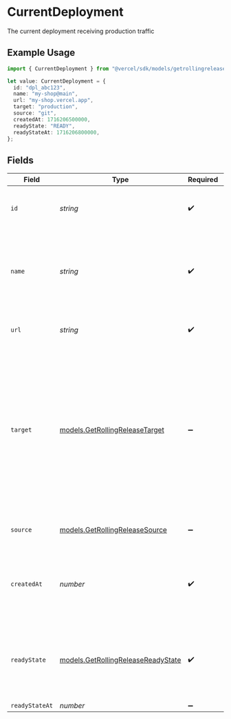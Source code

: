 # CurrentDeployment

The current deployment receiving production traffic

## Example Usage

```typescript
import { CurrentDeployment } from "@vercel/sdk/models/getrollingreleaseop.js";

let value: CurrentDeployment = {
  id: "dpl_abc123",
  name: "my-shop@main",
  url: "my-shop.vercel.app",
  target: "production",
  source: "git",
  createdAt: 1716206500000,
  readyState: "READY",
  readyStateAt: 1716206800000,
};
```

## Fields

| Field                                                                                                                                                                                                                           | Type                                                                                                                                                                                                                            | Required                                                                                                                                                                                                                        | Description                                                                                                                                                                                                                     | Example                                                                                                                                                                                                                         |
| ------------------------------------------------------------------------------------------------------------------------------------------------------------------------------------------------------------------------------- | ------------------------------------------------------------------------------------------------------------------------------------------------------------------------------------------------------------------------------- | ------------------------------------------------------------------------------------------------------------------------------------------------------------------------------------------------------------------------------- | ------------------------------------------------------------------------------------------------------------------------------------------------------------------------------------------------------------------------------- | ------------------------------------------------------------------------------------------------------------------------------------------------------------------------------------------------------------------------------- |
| `id`                                                                                                                                                                                                                            | *string*                                                                                                                                                                                                                        | :heavy_check_mark:                                                                                                                                                                                                              | A string holding the unique ID of the deployment                                                                                                                                                                                | dpl_89qyp1cskzkLrVicDaZoDbjyHuDJ                                                                                                                                                                                                |
| `name`                                                                                                                                                                                                                          | *string*                                                                                                                                                                                                                        | :heavy_check_mark:                                                                                                                                                                                                              | The name of the project associated with the deployment at the time that the deployment was created                                                                                                                              | my-project                                                                                                                                                                                                                      |
| `url`                                                                                                                                                                                                                           | *string*                                                                                                                                                                                                                        | :heavy_check_mark:                                                                                                                                                                                                              | A string with the unique URL of the deployment                                                                                                                                                                                  | my-instant-deployment-3ij3cxz9qr.now.sh                                                                                                                                                                                         |
| `target`                                                                                                                                                                                                                        | [models.GetRollingReleaseTarget](../models/getrollingreleasetarget.md)                                                                                                                                                          | :heavy_minus_sign:                                                                                                                                                                                                              | If defined, either `staging` if a staging alias in the format `<project>.<team>.now.sh` was assigned upon creation, or `production` if the aliases from `alias` were assigned. `null` value indicates the "preview" deployment. | <nil>                                                                                                                                                                                                                           |
| `source`                                                                                                                                                                                                                        | [models.GetRollingReleaseSource](../models/getrollingreleasesource.md)                                                                                                                                                          | :heavy_minus_sign:                                                                                                                                                                                                              | Where was the deployment created from                                                                                                                                                                                           | cli                                                                                                                                                                                                                             |
| `createdAt`                                                                                                                                                                                                                     | *number*                                                                                                                                                                                                                        | :heavy_check_mark:                                                                                                                                                                                                              | A number containing the date when the deployment was created in milliseconds                                                                                                                                                    | 1540257589405                                                                                                                                                                                                                   |
| `readyState`                                                                                                                                                                                                                    | [models.GetRollingReleaseReadyState](../models/getrollingreleasereadystate.md)                                                                                                                                                  | :heavy_check_mark:                                                                                                                                                                                                              | The state of the deployment depending on the process of deploying, or if it is ready or in an error state                                                                                                                       | READY                                                                                                                                                                                                                           |
| `readyStateAt`                                                                                                                                                                                                                  | *number*                                                                                                                                                                                                                        | :heavy_minus_sign:                                                                                                                                                                                                              | N/A                                                                                                                                                                                                                             |                                                                                                                                                                                                                                 |